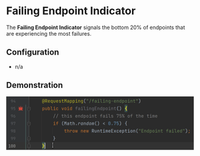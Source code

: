 # Failing Endpoint Indicator

The **Failing Endpoint Indicator** signals the bottom 20% of endpoints that are experiencing the most failures.

## Configuration

- n/a

## Demonstration

![](../../../assets/screencasts/failing-endpoint.gif)

